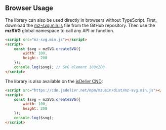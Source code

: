 
## Browser Usage

The library can also be used directly in browsers without TypeScript. First, download the [mz-svg.min.js](https://github.com/mzusin/mz-svg/blob/main/dist/mz-svg.min.js) file from the GitHub repository. Then use the **mzSVG** global namespace to call any API or function.

```html
<script src="mz-svg.min.js"></script>
<script>
    const $svg = mzSVG.createSVG({
        width: 100,
        height: 200
    });
    console.log($svg); // SVG element 100x200
</script>
```

The library is also available on the [jsDelivr CND](https://www.jsdelivr.com/package/npm/mz-svg):

```html
<script src="https://cdn.jsdelivr.net/npm/mzusin/dist/mz-svg.min.js"></script>
<script>
    const $svg = mzSVG.createSVG({
        width: 100,
        height: 200
    });
    console.log($svg);
</script>
```